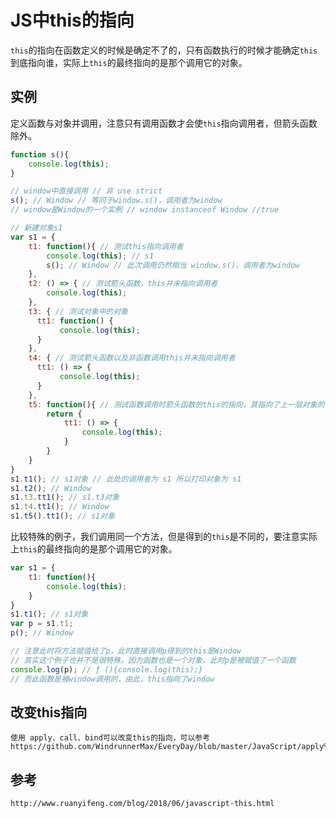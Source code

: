 # JS中this的指向

`this`的指向在函数定义的时候是确定不了的，只有函数执行的时候才能确定`this`到底指向谁，实际上`this`的最终指向的是那个调用它的对象。

## 实例
定义函数与对象并调用，注意只有调用函数才会使`this`指向调用者，但箭头函数除外。
```javascript
function s(){
    console.log(this);
}

// window中直接调用 // 非 use strict
s(); // Window // 等同于window.s()，调用者为window
// window是Window的一个实例 // window instanceof Window //true

// 新建对象s1
var s1 = {
    t1: function(){ // 测试this指向调用者
        console.log(this); // s1
        s(); // Window // 此次调用仍然相当 window.s()，调用者为window
    },
    t2: () => { // 测试箭头函数，this并未指向调用者
        console.log(this);
    },
    t3: { // 测试对象中的对象
      tt1: function() {
           console.log(this);
      }  
    },
    t4: { // 测试箭头函数以及非函数调用this并未指向调用者
      tt1: () => {
           console.log(this);
      }  
    },
    t5: function(){ // 测试函数调用时箭头函数的this的指向，其指向了上一层对象的调用者
        return {
            tt1: () => {
                console.log(this);
            }
        }
    }
}
s1.t1(); // s1对象 // 此处的调用者为 s1 所以打印对象为 s1
s1.t2(); // Window
s1.t3.tt1(); // s1.t3对象
s1.t4.tt1(); // Window
s1.t5().tt1(); // s1对象
```
比较特殊的例子，我们调用同一个方法，但是得到的`this`是不同的，要注意实际上`this`的最终指向的是那个调用它的对象。

```javascript
var s1 = {
    t1: function(){
        console.log(this);
    }
}
s1.t1(); // s1对象
var p = s1.t1;
p(); // Window

// 注意此时将方法赋值给了p，此时直接调用p得到的this是Window
// 其实这个例子也并不是很特殊，因为函数也是一个对象，此时p是被赋值了一个函数
console.log(p); // ƒ (){console.log(this);}
// 而此函数是被window调用的，由此，this指向了window
```

## 改变this指向

```
使用 apply、call、bind可以改变this的指向，可以参考
https://github.com/WindrunnerMax/EveryDay/blob/master/JavaScript/apply%E3%80%81call%E3%80%81bind.md
```



## 参考
```
http://www.ruanyifeng.com/blog/2018/06/javascript-this.html
```